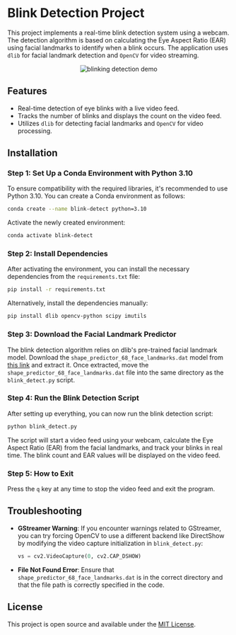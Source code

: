 # Blink Detection Project


This project implements a real-time blink detection system using a webcam. The detection algorithm is based on calculating the Eye Aspect Ratio (EAR) using facial landmarks to identify when a blink occurs. The application uses `dlib` for facial landmark detection and `OpenCV` for video streaming.

<div align="center">
  <img src="https://github.com/user-attachments/assets/48b7d357-c237-48c8-b12a-9562f638fe7d" alt="blinking detection demo">
</div>

## Features
- Real-time detection of eye blinks with a live video feed.
- Tracks the number of blinks and displays the count on the video feed.
- Utilizes `dlib` for detecting facial landmarks and `OpenCV` for video processing.

## Installation

### Step 1: Set Up a Conda Environment with Python 3.10
To ensure compatibility with the required libraries, it's recommended to use Python 3.10. You can create a Conda environment as follows:
```bash
conda create --name blink-detect python=3.10
```
Activate the newly created environment:
```bash
conda activate blink-detect
```

### Step 2: Install Dependencies
After activating the environment, you can install the necessary dependencies from the `requirements.txt` file:
```bash
pip install -r requirements.txt
```
Alternatively, install the dependencies manually:
```bash
pip install dlib opencv-python scipy imutils
```

### Step 3: Download the Facial Landmark Predictor
The blink detection algorithm relies on dlib's pre-trained facial landmark model. Download the `shape_predictor_68_face_landmarks.dat` model from [this link](http://dlib.net/files/shape_predictor_68_face_landmarks.dat.bz2) and extract it. Once extracted, move the `shape_predictor_68_face_landmarks.dat` file into the same directory as the `blink_detect.py` script.

### Step 4: Run the Blink Detection Script
After setting up everything, you can now run the blink detection script:
```bash
python blink_detect.py
```
The script will start a video feed using your webcam, calculate the Eye Aspect Ratio (EAR) from the facial landmarks, and track your blinks in real time. The blink count and EAR values will be displayed on the video feed.

### Step 5: How to Exit
Press the `q` key at any time to stop the video feed and exit the program.

## Troubleshooting
- **GStreamer Warning**: If you encounter warnings related to GStreamer, you can try forcing OpenCV to use a different backend like DirectShow by modifying the video capture initialization in `blink_detect.py`:
  ```python
  vs = cv2.VideoCapture(0, cv2.CAP_DSHOW)
  ```
- **File Not Found Error**: Ensure that `shape_predictor_68_face_landmarks.dat` is in the correct directory and that the file path is correctly specified in the code.

## License
This project is open source and available under the [MIT License](LICENSE).
